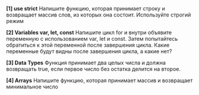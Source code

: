<b>[1] use strict</b>
Напишите функцию, которая принимает строку и возвращает массив слов, из которых она состоит. Используйте строгий режим

<b>[2] Variables var, let, const</b>
Напишите цикл for и внутри объявите переменную с использованием var, let и const. Затем попытайтесь обратиться к этой переменной после завершения цикла. Какие
переменные будут видны после завершения цикла, а какие нет?

<b>[3] Data Types</b>
Функция принимает два целых числа и должна возвращать true, если первое число без остатка делится на второе.

<b>[4] Arrays</b>
Напишите функцию, которая принимает массив и возвращает минимальное число